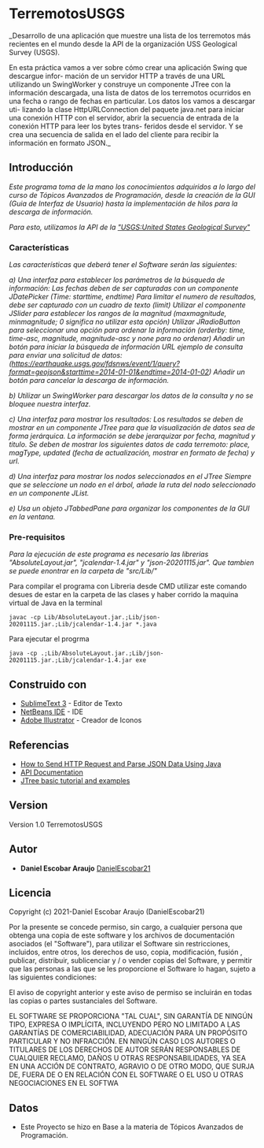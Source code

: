 # TerremotosUSGS

_Desarrollo de una aplicación que muestre una lista de los terremotos más recientes en el
mundo desde la API de la organización USS Geological Survey (USGS).

En esta práctica vamos a ver sobre cómo crear una aplicación Swing que descargue infor-
mación de un servidor HTTP a través de una URL utilizando un SwingWorker y construye
un componente JTree con la información descargada, una lista de datos de los terremotos
ocurridos en una fecha o rango de fechas en particular. Los datos los vamos a descargar uti-
lizando la clase HttpURLConnection del paquete java.net para iniciar una conexión HTTP
con el servidor, abrir la secuencia de entrada de la conexión HTTP para leer los bytes trans-
feridos desde el servidor. Y se crea una secuencia de salida en el lado del cliente para recibir
la información en formato JSON._

## Introducción 

_Este programa toma de la mano los conocimientos adquiridos a lo largo del curso de Tópicos Avanzados 
de Programación, desde la creación de la GUI (Guia de Interfaz de Usuario) hasta la implementación de
hilos para la descarga de información._

_Para esto, utilizamos la API de la ["USGS:United States Geological Survey"](https://earthquake.usgs.gov/fdsnws/event/1/)_

### Características
_Las características que deberá tener el Software serán las siguientes:_
            
_a) Una interfaz para establecer los parámetros de la búsqueda de información:
            Las fechas deben de ser capturadas con un componente JDatePicker (Time: starttime, 
               endtime)
            Para limitar el numero de resultados,  debe ser capturado con un cuadro de texto (limit)
            Utilizar el componente JSlider para establecer los rangos de la magnitud (maxmagnitude, 
               minmagnitude; 0 significa no utilizar esta opción)
            Utilizar JRadioButton para seleccionar una opción para ordenar la información (orderby: time, 
                time-asc, magnitude, magnitude-asc y none para no ordenar)
            Añadir un botón para iniciar la búsqueda de información
                URL ejemplo de consulta para enviar una solicitud de datos:
 (https://earthquake.usgs.gov/fdsnws/event/1/query?format=geojson&starttime=2014-01-01&endtime=2014-01-02)
            Añadir un botón para cancelar la descarga de información._

_b) Utilizar un SwingWorker para descargar los datos de la consulta y no se bloquee nuestra interfaz._

_c) Una interfaz para mostrar los resultados:
            Los resultados se deben de mostrar en un componente JTree para que la visualización de 
               datos sea de forma jerárquica.
            La información se debe jerarquizar por fecha, magnitud  y titulo.
            Se deben de mostrar los siguientes datos de cada terremoto: place, magType, updated (fecha 
               de actualización, mostrar en formato de fecha) y url._

_d) Una interfaz para mostrar los nodos seleccionados en el JTree
            Siempre que se seleccione un nodo en el árbol, añade la ruta del nodo seleccionado en un
                componente JList._
 
_e) Usa un objeto JTabbedPane para organizar los componentes de la GUI en la ventana._



### Pre-requisitos 

_Para la ejecución de este programa es necesario las librerias "AbsoluteLayout.jar", "jcalendar-1.4.jar" y "json-20201115.jar". Que tambien se puede enontrar en la carpeta de "src/Lib/"_

Para compilar el programa con Libreria desde CMD utilizar este comando desues de estar en la carpeta de las clases y haber corrido la maquina virtual de Java en la terminal
```
javac -cp Lib/AbsoluteLayout.jar.;Lib/json-20201115.jar.;Lib/jcalendar-1.4.jar *.java
```
Para ejecutar el progrma 
```
java -cp .;Lib/AbsoluteLayout.jar.;Lib/json-20201115.jar.;Lib/jcalendar-1.4.jar exe
```

## Construido con 

* [SublimeText 3](https://www.sublimetext.com/) - Editor de Texto
* [NetBeans IDE](https://netbeans.org/projects/www/) - IDE
* [Adobe Illustrator](https://www.adobe.com/mx/products/illustrator.html) - Creador de Iconos


## Referencias
* [How to Send HTTP Request and Parse JSON Data Using Java](https://www.youtube.com/watch?v=qzRKa8I36Ww)
* [API Documentation](https://earthquake.usgs.gov/fdsnws/event/1/)
* [JTree basic tutorial and examples](https://www.codejava.net/java-se/swing/jtree-basic-tutorial-and-examples)


## Version
Version 1.0 TerremotosUSGS

## Autor 
* **Daniel Escobar Araujo** [DanielEscobar21](https://github.com/DanielEscobar21)

## Licencia 
Copyright (c) 2021-Daniel Escobar Araujo (DanielEscobar21)

Por la presente se concede permiso, sin cargo, a cualquier persona que obtenga una copia de este software y los archivos de documentación asociados (el "Software"), para utilizar el Software sin restricciones, incluidos, entre otros, los derechos de uso, copia, modificación, fusión , publicar, distribuir, sublicenciar y / o vender copias del Software, y permitir que las personas a las que se les proporcione el Software lo hagan, sujeto a las siguientes condiciones:

El aviso de copyright anterior y este aviso de permiso se incluirán en todas las copias o partes sustanciales del Software.

EL SOFTWARE SE PROPORCIONA "TAL CUAL", SIN GARANTÍA DE NINGÚN TIPO, EXPRESA O IMPLÍCITA, INCLUYENDO PERO NO LIMITADO A LAS GARANTÍAS DE COMERCIABILIDAD, ADECUACIÓN PARA UN PROPÓSITO PARTICULAR Y NO INFRACCIÓN. EN NINGÚN CASO LOS AUTORES O TITULARES DE LOS DERECHOS DE AUTOR SERÁN RESPONSABLES DE CUALQUIER RECLAMO, DAÑOS U OTRAS RESPONSABILIDADES, YA SEA EN UNA ACCIÓN DE CONTRATO, AGRAVIO O DE OTRO MODO, QUE SURJA DE, FUERA DE O EN RELACIÓN CON EL SOFTWARE O EL USO U OTRAS NEGOCIACIONES EN EL SOFTWA

## Datos 

* Este Proyecto se hizo en Base a la materia de Tópicos Avanzados de Programación.

